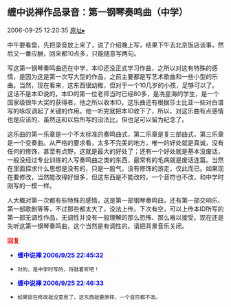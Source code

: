 ## 缠中说禅作品录音：第一钢琴奏鸣曲（中学）
2006-09-25 12:20:35
[原址▸](http://www.fxgan.com/chan_time/2006_07_12/298.htm)


中午要看盘，先把录音放上来了，说了介绍晚上写，结果下午去北京饭店谈事，然后又一番应酬，回来都10点多，只能随意写两句。

写这第一钢琴奏鸣曲还在中学，本ID还没正式学习作曲，之所以对这有特殊的感情，是因为这是第一次写大型的作品，之前主要都是写艺术歌曲和一些小型的乐曲。当然，现在看来，这东西很幼稚，但对于一个10几岁的小孩，足够可以了。这话不是本ID说的，本ID的第一位老师当时已经80多，是冼星海的学生，是一个国家级很牛大奖的获得者，他之所以收本ID，这乐曲还有根据莎士比亚一些对白谱写的咏叹调起了关键的作用。他一听完就把本ID收下了，所以，对这乐曲有点感情也是应该的，虽然这和以后所写的没法比，但也足可以留为纪念了。

这乐曲的第一乐章是一个不太标准的奏鸣曲式，第二乐章是复三部曲式，第三乐章是一个变奏曲。从严格的要求看，太多不完美的地方，唯一的好处就是真诚，没有任何的修饰，甚至有点野，这就是最大的好处了；还有一个好处就是基本没废话，一般没经过专业训练的人写奏鸣曲之类的东西，最常有的毛病就是废话连篇。当然在里面探求什么思想是没有的，只是一股气，没有修饰的游走，仅此而已。如果现在要修改，当然能改得好很多，但这东西是不能改的，一个音符也不改，和中学时刚写的一模一样。

人大概对第一次都有些特殊的感情，这是第一部钢琴奏鸣曲，还有第一部交响乐、第一部歌剧等等，不过那些都太大了，没法上传。下次有空，可以上传本ID所写的第一部无调性作品，无调性并没有一般理解的那么恐怖、那么难以接受。现在还是先听这第一钢琴奏鸣曲，这个当然是有调性的。请把背景音乐关闭。




**<font color='red'>回复</font>**


- **<font color='blue'>缠中说禅 2006/9/25 22:45:32</font>**
- ```
  对的，是中学时写的，将就着听吧！
  ```
- **<font color='blue'>缠中说禅 2006/9/25 22:46:33</font>**
- ```
  如果现在修改就没意思了，这东西就要原样，一个音符都不改。
  ```
